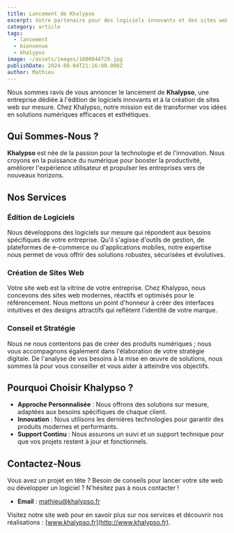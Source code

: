 ```yaml
---
title: Lancement de Khalypso
excerpt: Votre partenaire pour des logiciels innovants et des sites web sur mesure.
category: article
tags:
  - lancement
  - bienvenue
  - khalypso
image: ~/assets/images/1000044729.jpg
publishDate: 2024-08-04T21:16:00.000Z
author: Mathieu
---
```

Nous sommes ravis de vous annoncer le lancement de **Khalypso**, une entreprise dédiée à l'édition de logiciels innovants et à la création de sites web sur mesure. Chez Khalypso, notre mission est de transformer vos idées en solutions numériques efficaces et esthétiques. 

## Qui Sommes-Nous ?

**Khalypso** est née de la passion pour la technologie et de l'innovation. Nous croyons en la puissance du numérique pour booster la productivité, améliorer l'expérience utilisateur et propulser les entreprises vers de nouveaux horizons.

## Nos Services

### Édition de Logiciels

Nous développons des logiciels sur mesure qui répondent aux besoins spécifiques de votre entreprise. Qu'il s'agisse d'outils de gestion, de plateformes de e-commerce ou d'applications mobiles, notre expertise nous permet de vous offrir des solutions robustes, sécurisées et évolutives.

### Création de Sites Web

Votre site web est la vitrine de votre entreprise. Chez Khalypso, nous concevons des sites web modernes, réactifs et optimisés pour le référencement. Nous mettons un point d'honneur à créer des interfaces intuitives et des designs attractifs qui reflètent l'identité de votre marque.

### Conseil et Stratégie

Nous ne nous contentons pas de créer des produits numériques ; nous vous accompagnons également dans l'élaboration de votre stratégie digitale. De l'analyse de vos besoins à la mise en œuvre de solutions, nous sommes là pour vous conseiller et vous aider à atteindre vos objectifs.

## Pourquoi Choisir Khalypso ?

- **Approche Personnalisée** : Nous offrons des solutions sur mesure, adaptées aux besoins spécifiques de chaque client.
- **Innovation** : Nous utilisons les dernières technologies pour garantir des produits modernes et performants.
- **Support Continu** : Nous assurons un suivi et un support technique pour que vos projets restent à jour et fonctionnels.

## Contactez-Nous

Vous avez un projet en tête ? Besoin de conseils pour lancer votre site web ou développer un logiciel ? N'hésitez pas à nous contacter !

- **Email** : mathieu@khalypso.fr

Visitez notre site web pour en savoir plus sur nos services et découvrir nos réalisations : [www.khalypso.fr](http://www.khalypso.fr).
